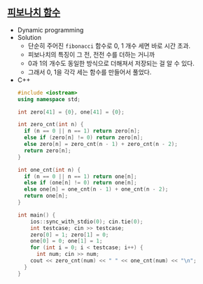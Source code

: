 ## [피보나치 함수](https://www.acmicpc.net/problem/1003)

- Dynamic programming
- Solution
  - 단순히 주어진 `fibonacci` 함수로 0, 1 개수 세면 바로 시간 초과.
  - 피보나치의 특징이 그 전, 전전 수를 더하는 거니까
  - 0과 1의 개수도 동일한 방식으로 더해져서 저장되는 걸 알 수 있다.
  - 그래서 0, 1을 각각 세는 함수를 만들어서 풀었다.
- C++
  ```cpp
  #include <iostream>
  using namespace std;

  int zero[41] = {0}, one[41] = {0};

  int zero_cnt(int n) {
    if (n == 0 || n == 1) return zero[n];
    else if (zero[n] != 0) return zero[n];
    else zero[n] = zero_cnt(n - 1) + zero_cnt(n - 2);
    return zero[n];
  }

  int one_cnt(int n) {
    if (n == 0 || n == 1) return one[n];
    else if (one[n] != 0) return one[n];
    else one[n] = one_cnt(n - 1) + one_cnt(n - 2);
    return one[n];
  }

  int main() {
      ios::sync_with_stdio(0); cin.tie(0);
      int testcase; cin >> testcase;
      zero[0] = 1; zero[1] = 0;
      one[0] = 0; one[1] = 1;
      for (int i = 0; i < testcase; i++) {
        int num; cin >> num;
      cout << zero_cnt(num) << " " << one_cnt(num) << "\n";
    }
  }
  ```



